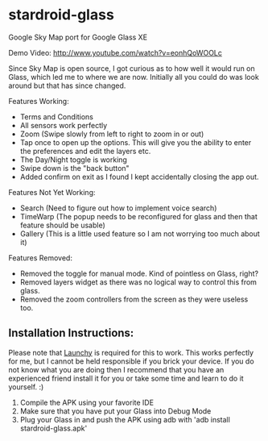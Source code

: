 stardroid-glass
===============

Google Sky Map port for Google Glass XE

Demo Video: http://www.youtube.com/watch?v=eonhQoWOOLc

Since Sky Map is open source, I got curious as to how well it would run on Glass, which led me to where we are now.  Initially all you could do was look around but that has since changed.

Features Working:
 *   Terms and Conditions
 *   All sensors work perfectly
 *   Zoom (Swipe slowly from left to right to zoom in or out)
 *   Tap once to open up the options.  This will give you the ability to enter the preferences and edit the layers etc.
 *   The Day/Night toggle is working
 *   Swipe down is the "back button"
 *   Added confirm on exit as I found I kept accidentally closing the app out.

Features Not Yet Working:
 *   Search (Need to figure out how to implement voice search)
 *   TimeWarp (The popup needs to be reconfigured for glass and then that feature should be usable)
 *   Gallery (This is a little used feature so I am not worrying too much about it)
 
Features Removed:
 *   Removed the toggle for manual mode.  Kind of pointless on Glass, right?
 *   Removed layers widget as there was no logical way to control this from glass.
 *   Removed the zoom controllers from the screen as they were useless too.
 
## Installation Instructions:
Please note that [Launchy](https://github.com/kaze0/launchy) is required for this to work.  This works perfectly for me, but I cannot be held responsible if you brick your device.  If you do not know what you are doing then I recommend that you have an experienced friend install it for you or take some time and learn to do it yourself. :)
 1.   Compile the APK using your favorite IDE
 2.   Make sure that you have put your Glass into Debug Mode
 3.   Plug your Glass in and push the APK using adb with 'adb install stardroid-glass.apk'   